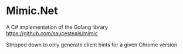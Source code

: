 # Mimic.Net
A C# implementation of the Golang library https://github.com/saucesteals/mimic

Stripped down to only generate client hints for a given Chrome version
